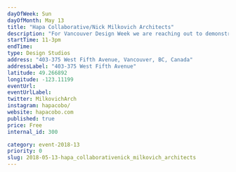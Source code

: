 ```yaml
---
dayOfWeek: Sun
dayOfMonth: May 13
title: "Hapa Collaborative/Nick Milkovich Architects"
description: "For Vancouver Design Week we are reaching out to demonstrate the important role of landscape architecture and urban design in the everyday life of the city. We want to demonstrate how intrinsic our work is to the experience of the city and the positive change that design in the public realm helps facilitates. We'll showcase the recently completed North Plaza at the Vancouver Art Gallery, completed in partnership with our architectural colleagues and studio mates at Nick Milkovich Architects. We’ll show our models, poster boards, samples of hardscape material, and images of our projects, with a 10 minute presentation on the development process of the Vancouver Art Gallery North Plaza. <br> <br> Refreshments and secret giveaways will be available."
startTime: 11-3pm
endTime: 
type: Design Studios
address: "403-375 West Fifth Avenue, Vancouver, BC, Canada"
addressLabel: "403-375 West Fifth Avenue"
latitude: 49.266892
longitude: -123.11199
eventUrl: 
eventUrlLabel: 
twitter: MilkovichArch
instagram: hapacobo/
website: hapacobo.com 
published: true
price: Free
internal_id: 300

category: event-2018-13
priority: 0
slug: 2018-05-13-hapa_collaborativenick_milkovich_architects
---
```

